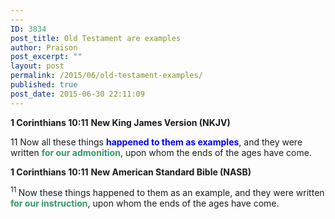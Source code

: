 ```yaml
---
---
ID: 3834
post_title: Old Testament are examples
author: Praison
post_excerpt: ""
layout: post
permalink: /2015/06/old-testament-examples/
published: true
post_date: 2015-06-30 22:11:09
---
```

<strong>1 Corinthians 10:11</strong>
<strong> New King James Version (NKJV)</strong>

11 Now all these things <span style="color: #0000ff;"><strong>happened to them as examples</strong></span>, and they were written <span style="color: #339966;"><strong>for our admonition</strong></span>, upon whom the ends of the ages have come.

<strong>1 Corinthians 10:11</strong>
<strong> New American Standard Bible (NASB)</strong>

<span id="en-NASB-28579" class="text 1Cor-10-11"><sup class="versenum">11 </sup>Now these things happened to them as an example, and they were written <strong><span style="color: #339966;">for our instruction</span></strong>, upon whom the ends of the ages have come.</span>
